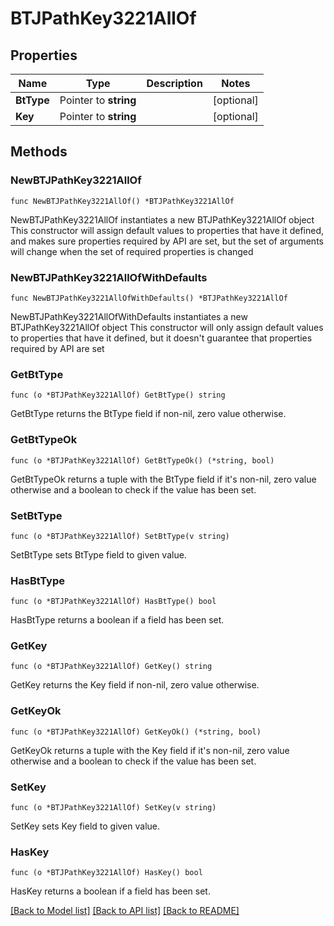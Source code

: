 # BTJPathKey3221AllOf

## Properties

Name | Type | Description | Notes
------------ | ------------- | ------------- | -------------
**BtType** | Pointer to **string** |  | [optional] 
**Key** | Pointer to **string** |  | [optional] 

## Methods

### NewBTJPathKey3221AllOf

`func NewBTJPathKey3221AllOf() *BTJPathKey3221AllOf`

NewBTJPathKey3221AllOf instantiates a new BTJPathKey3221AllOf object
This constructor will assign default values to properties that have it defined,
and makes sure properties required by API are set, but the set of arguments
will change when the set of required properties is changed

### NewBTJPathKey3221AllOfWithDefaults

`func NewBTJPathKey3221AllOfWithDefaults() *BTJPathKey3221AllOf`

NewBTJPathKey3221AllOfWithDefaults instantiates a new BTJPathKey3221AllOf object
This constructor will only assign default values to properties that have it defined,
but it doesn't guarantee that properties required by API are set

### GetBtType

`func (o *BTJPathKey3221AllOf) GetBtType() string`

GetBtType returns the BtType field if non-nil, zero value otherwise.

### GetBtTypeOk

`func (o *BTJPathKey3221AllOf) GetBtTypeOk() (*string, bool)`

GetBtTypeOk returns a tuple with the BtType field if it's non-nil, zero value otherwise
and a boolean to check if the value has been set.

### SetBtType

`func (o *BTJPathKey3221AllOf) SetBtType(v string)`

SetBtType sets BtType field to given value.

### HasBtType

`func (o *BTJPathKey3221AllOf) HasBtType() bool`

HasBtType returns a boolean if a field has been set.

### GetKey

`func (o *BTJPathKey3221AllOf) GetKey() string`

GetKey returns the Key field if non-nil, zero value otherwise.

### GetKeyOk

`func (o *BTJPathKey3221AllOf) GetKeyOk() (*string, bool)`

GetKeyOk returns a tuple with the Key field if it's non-nil, zero value otherwise
and a boolean to check if the value has been set.

### SetKey

`func (o *BTJPathKey3221AllOf) SetKey(v string)`

SetKey sets Key field to given value.

### HasKey

`func (o *BTJPathKey3221AllOf) HasKey() bool`

HasKey returns a boolean if a field has been set.


[[Back to Model list]](../README.md#documentation-for-models) [[Back to API list]](../README.md#documentation-for-api-endpoints) [[Back to README]](../README.md)


